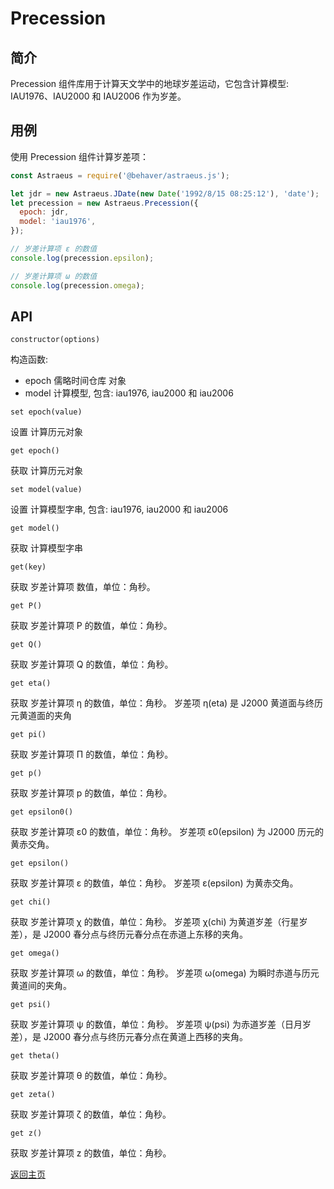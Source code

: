 # Precession

## 简介

Precession 组件库用于计算天文学中的地球岁差运动，它包含计算模型: IAU1976、IAU2000 和 IAU2006 作为岁差。

## 用例

使用 Precession 组件计算岁差项：

```js
const Astraeus = require('@behaver/astraeus.js');

let jdr = new Astraeus.JDate(new Date('1992/8/15 08:25:12'), 'date');
let precession = new Astraeus.Precession({
  epoch: jdr,
  model: 'iau1976',
});

// 岁差计算项 ε 的数值
console.log(precession.epsilon);

// 岁差计算项 ω 的数值
console.log(precession.omega);
```

## API

`constructor(options)`

构造函数:

* epoch 儒略时间仓库 对象
* model 计算模型, 包含: iau1976, iau2000 和 iau2006

`set epoch(value)`

设置 计算历元对象

`get epoch()`

获取 计算历元对象

`set model(value)`

设置 计算模型字串, 包含: iau1976, iau2000 和 iau2006

`get model()`

获取 计算模型字串

`get(key)`

获取 岁差计算项 数值，单位：角秒。

`get P()`

获取 岁差计算项 Ρ 的数值，单位：角秒。

`get Q()`

获取 岁差计算项 Q 的数值，单位：角秒。

`get eta()`

获取 岁差计算项 η 的数值，单位：角秒。
岁差项 η(eta) 是 J2000 黄道面与终历元黄道面的夹角

`get pi()`

获取 岁差计算项 Π 的数值，单位：角秒。

`get p()`

获取 岁差计算项 p 的数值，单位：角秒。

`get epsilon0()`

获取 岁差计算项 ε0 的数值，单位：角秒。
岁差项 ε0(epsilon) 为 J2000 历元的黄赤交角。

`get epsilon()`

获取 岁差计算项 ε 的数值，单位：角秒。
岁差项 ε(epsilon) 为黄赤交角。

`get chi()`

获取 岁差计算项 χ 的数值，单位：角秒。
岁差项 χ(chi) 为黄道岁差（行星岁差），是 J2000 春分点与终历元春分点在赤道上东移的夹角。

`get omega()`

获取 岁差计算项 ω 的数值，单位：角秒。
岁差项 ω(omega) 为瞬时赤道与历元黄道间的夹角。

`get psi()`

获取 岁差计算项 ψ 的数值，单位：角秒。
岁差项 ψ(psi) 为赤道岁差（日月岁差），是 J2000 春分点与终历元春分点在黄道上西移的夹角。

`get theta()`

获取 岁差计算项 θ 的数值，单位：角秒。

`get zeta()`

获取 岁差计算项 ζ 的数值，单位：角秒。

`get z()`

获取 岁差计算项 z 的数值，单位：角秒。

[返回主页](../../readme.md)
